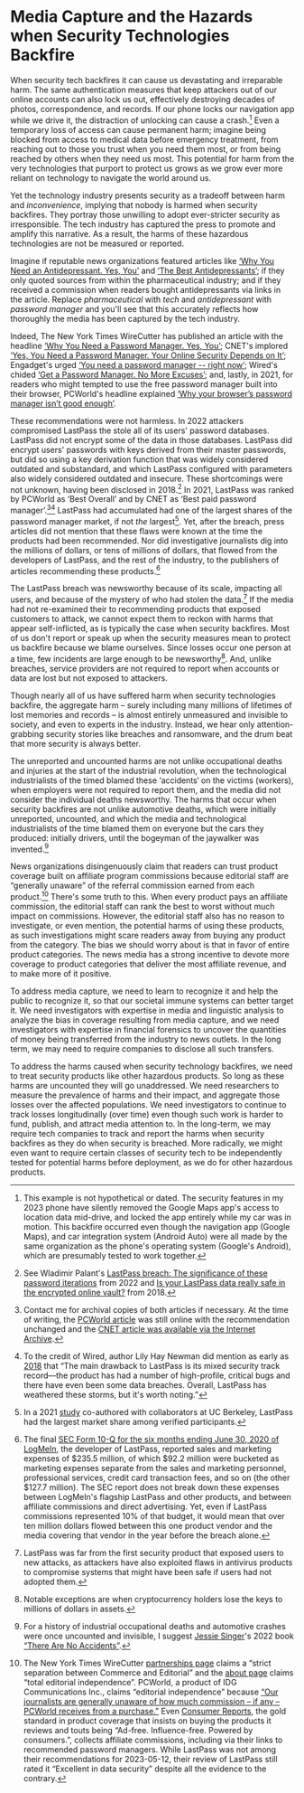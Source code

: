 # Media Capture and the Hazards when Security Technologies Backfire

When security tech backfires it can cause us devastating and irreparable harm. The same authentication measures that keep attackers out of our online accounts can also lock us out, effectively destroying decades of photos, correspondence, and records. If our phone locks our navigation app while we drive it, the distraction of unlocking can cause a crash.[^locked-navigation] Even a temporary loss of access can cause permanent harm; imagine being blocked from access to medical data before emergency treatment, from reaching out to those you trust when you need them most, or from being reached by others when they need us most. This potential for harm from the very technologies that purport to protect us grows as we grow ever more reliant on technology to navigate the world around us.

[^locked-navigation]: This example is not hypothetical or dated. The security features in my 2023 phone have silently removed the Google Maps app's access to location data mid-drive, and locked the app entirely while my car was in motion. This backfire occurred even though the navigation app (Google Maps), and car integration system (Android Auto) were all made by the same organization as the phone's operating system (Google's Android), which are presumably tested to work together.

Yet the technology industry presents security as a tradeoff between harm and *inconvenience*, implying that nobody is harmed when security backfires. They portray those unwilling to adopt ever-stricter security as irresponsible. The tech industry has captured the press to promote and amplify this narrative. As a result, the harms of these hazardous technologies are not be measured or reported.

<!-- To grasp the severity of the problem consider the analog of pharmaceuticals. -->
Imagine if reputable news organizations featured articles like [‘Why You Need an Antidepressant. Yes, You’](https://www.nytimes.com/2019/08/27/smarter-living/wirecutter/why-you-need-a-password-manager-yes-you.html) and [‘The Best Antidepressants’](https://www.nytimes.com/wirecutter/reviews/best-password-managers/); if they only quoted sources from within the pharmaceutical industry; and if they received a commission when readers bought antidepressants via links in the article. Replace *pharmaceutical* with *tech* and *antidepressant* with *password manager* and you'll see that this accurately reflects how thoroughly the media has been captured by the tech industry.

Indeed, The New York Times WireCutter has published an article with the headline [‘Why You Need a Password Manager. Yes, You’](https://www.nytimes.com/2019/08/27/smarter-living/wirecutter/why-you-need-a-password-manager-yes-you.html); CNET's implored [‘Yes, You Need a Password Manager. Your Online Security Depends on It’](https://www.cnet.com/tech/services-and-software/yes-you-need-a-password-manager-your-online-security-depends-on-it/); Engadget's urged [‘You need a password manager -- right now’](https://www.engadget.com/2019-08-26-the-best-password-managers-compared.html); Wired's chided [‘Get a Password Manager. No More Excuses’](https://www.wired.com/story/password-manager-autofill-ad-tech-privacy/); and, lastly, in 2021, for readers who might tempted to use the free password manager built into their browser, PCWorld's headline explained [‘Why your browser’s password manager isn’t good enough’](https://www.pcworld.com/article/393979/why-your-browsers-password-manager-isnt-good-enough.html).

These recommendations were not harmless. In 2022 attackers compromised LastPass the stole all of its users' password databases. LastPass did not encrypt some of the data in those databases. LastPass did encrypt users' passwords with keys derived from their master passwords, but did so using a key derivation function that was widely considered outdated and substandard, and which LastPass configured with parameters also widely considered outdated and insecure. These shortcomings were not unknown, having been disclosed in 2018.[^lastpass-iterations] In 2021, LastPass was ranked by PCWorld as ‘Best Overall’ and by CNET as ‘Best paid password manager’.[^lastpass-best][^wired-notes-security] LastPass had accumulated had one of the largest shares of the password manager market, if not *the* largest[^lastpass-market-share]. Yet, after the breach, press articles did not mention that these flaws were known at the time the products had been recommended. Nor did investigative journalists dig into the millions of dollars, or tens of millions of dollars, that flowed from the developers of LastPass, and the rest of the industry, to the publishers of articles recommending these products.[^money-flow]

[^lastpass-market-share]: In a 2021 [study](https://dash.harvard.edu/handle/1/37374029) co-authored with collaborators at UC Berkeley, LastPass had the largest market share among verified participants.

[^lastpass-iterations]: See Wladimir Palant's [LastPass breach: The significance of these password iterations](https://palant.info/2022/12/28/lastpass-breach-the-significance-of-these-password-iterations/) from 2022 and [Is your LastPass data really safe in the encrypted online vault?](https://palant.info/2018/07/09/is-your-lastpass-data-really-safe-in-the-encrypted-online-vault/) from 2018.

[^lastpass-best]: Contact me for archival copies of both articles if necessary. At the time of writing, the [PCWorld article](https://www.pcworld.com/article/393979/why-your-browsers-password-manager-isnt-good-enough.html) was still online with the recommendation unchanged and the [CNET article was available via the Internet Archive](https://web.archive.org/web/20210707100536/https://www.cnet.com/tech/services-and-software/best-password-manager/).

[^wired-notes-security]: To the credit of Wired, author Lily Hay Newman did mention as early as [2018](https://web.archive.org/web/20200612063257/https://www.wired.com/story/password-manager-autofill-ad-tech-privacy/) that “The main drawback to LastPass is its mixed security track record—the product has had a number of high-profile, critical bugs and there have even been some data breaches. Overall, LastPass has weathered these storms, but it's worth noting.”

[^money-flow]: The final [SEC Form 10-Q for the six months ending June 30, 2020 of LogMeIn](https://www.sec.gov/ix?doc=/Archives/edgar/data/0001420302/000156459020034298/logm-10q_20200630.htm), the developer of LastPass, reported sales and marketing expenses of \$235.5 million, of which \$92.2 million were bucketed as marketing expenses separate from the sales and marketing personnel, professional services, credit card transaction fees, and so on (the other \$127.7 million). The SEC report does not break down these expenses between LogMeIn's flagship LastPass and other products, and between affiliate commissions and direct advertising. Yet, even if LastPass commissions represented 10\% of that budget, it would mean that over ten million dollars flowed between this one product vendor and the media covering that vendor in the year before the breach alone.

The LastPass breach was newsworthy because of its scale, impacting all users, and because of the mystery of who had stolen the data.[^not-unique] If the media had not re-examined their to recommending products that exposed customers to attack, we cannot expect them to reckon with harms that appear self-inflicted, as is typically the case when security backfires. Most of us don't report or speak up when the security measures mean to protect us backfire because we blame ourselves. Since losses occur one person at a time, few incidents are large enough to be newsworthy[^cryptocurrency]. And, unlike breaches, service providers are not required to report when accounts or data are lost but not exposed to attackers.

[^not-unique]: LastPass was far from the first security product that exposed users to new attacks, as attackers have also exploited flaws in antivirus products to compromise systems that might have been safe if users had not adopted them.

Though nearly all of us have suffered harm when security technologies backfire, the aggregate harm – surely including many millions of lifetimes of lost memories and records – is almost entirely unmeasured and invisible to society, and even to experts in the industry. Instead, we hear only attention-grabbing security stories like breaches and ransomware, and the drum beat that more security is always better. 

[^cryptocurrency]: Notable exceptions are when cryptocurrency holders lose the keys to millions of dollars in assets.

The unreported and uncounted harms are not unlike occupational deaths and injuries at the start of the industrial revolution, when the technological industrialists of the timed blamed these ‘accidents‘ on the victims (workers), when employers were not required to report them, and the media did not consider the individual deaths newsworthy. The harms that occur when security backfires are not unlike automotive deaths, which were initially unreported, uncounted, and which the media and technological industrialists of the time blamed them on everyone but the cars they produced: initially drivers, until the bogeyman of the jaywalker was invented.[^no-accidents]

[^no-accidents]: For a history of industrial occupational deaths and automotive crashes were once uncounted and invisible, I suggest [Jessie Singer](https://jessiesinger.com/)'s 2022 book [“There Are No Accidents”](https://www.simonandschuster.com/books/There-Are-No-Accidents/Jessie-Singer/9781797139241).

News organizations disingenuously claim that readers can trust product coverage built on affiliate program commissions because editorial staff are “generally unaware” of the referral commission earned from each product.[^editorial-independence]  There's some truth to this. When every product pays an affiliate commission, the editorial staff can rank the best to worst without much impact on commissions. However, the editorial staff also has no reason to investigate, or even mention, the potential harms of using these products, as such investigations might scare readers away from buying any product from the category. The bias we should worry about is that in favor of entire product categories. The news media has a strong incentive to devote more coverage to product categories that deliver the most affiliate revenue, and to make more of it positive.

[^editorial-independence]: The New York Times WireCutter [partnerships page](https://www.nytimes.com/wirecutter/partners/) claims a “strict separation between Commerce and Editorial” and the [about page](https://www.nytimes.com/wirecutter/about/) claims “total editorial independence”. PCWorld, a product of IDG Communications Inc., claims “editorial independence” because [“Our journalists are generally unaware of how much commission – if any – PCWorld receives from a purchase.”](https://www.pcworld.com/about/affiliate-link-policy) Even [Consumer Reports](https://www.consumerreports.org/), the gold standard in product coverage that insists on buying the products it reviews and touts being “Ad-free. Influence-free. Powered by consumers.”, collects affiliate commissions, including via their links to recommended password managers. While LastPass was not among their recommendations for 2023-05-12, their review of LastPass still rated it “Excellent in data security” despite all the evidence to the contrary.

To address media capture, we need to learn to recognize it and help the public to recognize it, so that our societal immune systems can better target it. We need investigators with expertise in media and linguistic analysis to analyze the bias in coverage resulting from media capture, and we need investigators with expertise in financial forensics to uncover the quantities of money being transferred from the industry to news outlets. In the long term, we may need to require companies to disclose all such transfers.

To address the harms caused when security technology backfires, we need to treat security products like other hazardous products. So long as these harms are uncounted they will go unaddressed. We need researchers to measure the prevalence of harms and their impact, and aggregate those losses over the affected populations. We need investigators to continue to track losses longitudinally (over time) even though such work is harder to fund, publish, and attract media attention to. In the long-term, we may require tech companies to track and report the harms when security backfires as they do when security is breached. More radically, we might even want to require certain classes of security tech to be independently tested for potential harms before deployment, as we do for other hazardous products.

